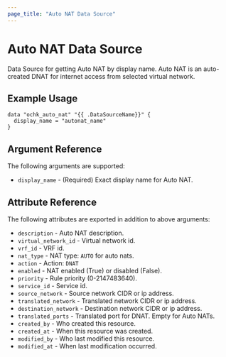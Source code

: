 ```yaml
---
page_title: "Auto NAT Data Source"
---
```


# Auto NAT Data Source

Data Source for getting Auto NAT by display name.
Auto NAT is an auto-created DNAT for internet access from selected virtual network.

## Example Usage

```hcl
data "ochk_auto_nat" "{{ .DataSourceName}}" {
  display_name = "autonat_name"
}
```

## Argument Reference

The following arguments are supported:

* `display_name` - (Required) Exact display name for Auto NAT.

## Attribute Reference

The following attributes are exported in addition to above arguments:

* `description` - Auto NAT description.
* `virtual_network_id` - Virtual network id.
* `vrf_id` - VRF id.
* `nat_type` - NAT type: `AUTO` for auto nats.
* `action` - Action: `DNAT`
* `enabled` - NAT enabled (True) or disabled (False).
* `priority` - Rule priority (0-2147483640).
* `service_id` - Service id.
* `source_network` - Source network CIDR or ip address.
* `translated_network` - Translated network CIDR or ip address.
* `destination_network` - Destination network CIDR or ip address.
* `translated_ports` - Translated port for DNAT. Empty for Auto NATs.
* `created_by` - Who created this resource.
* `created_at` - When this resource was created.
* `modified_by` - Who last modified this resource.
* `modified_at` - When last modification occurred.

